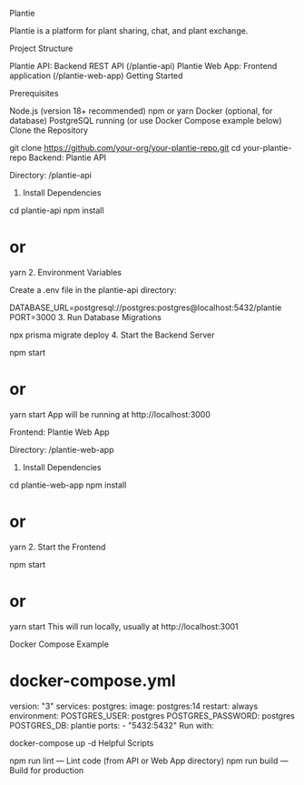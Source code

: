 Plantie

Plantie is a platform for plant sharing, chat, and plant exchange.

Project Structure

Plantie API: Backend REST API (/plantie-api)
Plantie Web App: Frontend application (/plantie-web-app)
Getting Started

Prerequisites

Node.js (version 18+ recommended)
npm or yarn
Docker (optional, for database)
PostgreSQL running (or use Docker Compose example below)
Clone the Repository

git clone https://github.com/your-org/your-plantie-repo.git
cd your-plantie-repo
Backend: Plantie API

Directory: /plantie-api

1. Install Dependencies

cd plantie-api
npm install
# or
yarn
2. Environment Variables

Create a .env file in the plantie-api directory:

DATABASE_URL=postgresql://postgres:postgres@localhost:5432/plantie
PORT=3000
3. Run Database Migrations

npx prisma migrate deploy
4. Start the Backend Server

npm start
# or
yarn start
App will be running at http://localhost:3000

Frontend: Plantie Web App

Directory: /plantie-web-app

1. Install Dependencies

cd plantie-web-app
npm install
# or
yarn
2. Start the Frontend

npm start
# or
yarn start
This will run locally, usually at http://localhost:3001

Docker Compose Example

# docker-compose.yml
version: "3"
services:
  postgres:
    image: postgres:14
    restart: always
    environment:
      POSTGRES_USER: postgres
      POSTGRES_PASSWORD: postgres
      POSTGRES_DB: plantie
    ports:
      - "5432:5432"
Run with:

docker-compose up -d
Helpful Scripts

npm run lint — Lint code (from API or Web App directory)
npm run build — Build for production
